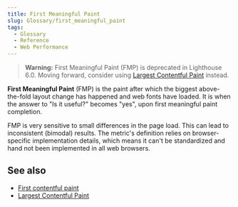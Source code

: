 ```yaml
---
title: First Meaningful Paint
slug: Glossary/first_meaningful_paint
tags:
  - Glossary
  - Reference
  - Web Performance
---
```


> **Warning:** First Meaningful Paint (FMP) is deprecated in Lighthouse 6.0.  Moving forward, consider using [Largest Contentful Paint](https://wicg.github.io/largest-contentful-paint/) instead.

**First Meaningful Paint** (FMP) is the paint after which the biggest above-the-fold layout change has happened and web fonts have loaded.  It is when the answer to "Is it useful?" becomes "yes", upon first meaningful paint completion.

FMP is very sensitive to small differences in the page load. This can lead to inconsistent (bimodal) results. The metric's definition relies on browser-specific implementation details, which means it can't be standardized and hand not been implemented in all web browsers.

## See also

- [First contentful paint](/en-US/docs/Glossary/First_contentful_paint)
- [Largest Contentful Paint](https://wicg.github.io/largest-contentful-paint/)
